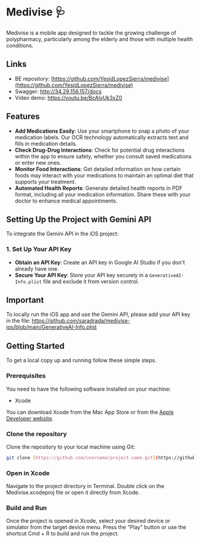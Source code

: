 # Medivise 🩺

Medivise is a mobile app designed to tackle the growing challenge of polypharmacy, particularly among the elderly and those with multiple health conditions. 

## Links
- BE repository: [https://github.com/YesidLopezSierra/medivise](https://github.com/YesidLopezSierra/medivise)
- Swagger: http://34.29.156.157/docs
- Video demo: https://youtu.be/BcAlyUk3xZ0

## Features

- **Add Medications Easily**: Use your smartphone to snap a photo of your medication labels. Our OCR technology automatically extracts text and fills in medication details.
- **Check Drug-Drug Interactions**: Check for potential drug interactions within the app to ensure safety, whether you consult saved medications or enter new ones.
- **Monitor Food Interactions**: Get detailed information on how certain foods may interact with your medications to maintain an optimal diet that supports your treatment.
- **Automated Health Reports**: Generate detailed health reports in PDF format, including all your medication information. Share these with your doctor to enhance medical appointments.

## Setting Up the Project with Gemini API
To integrate the Gemini API in the iOS project:

### 1. Set Up Your API Key
- **Obtain an API Key**: Create an API key in Google AI Studio if you don't already have one.
- **Secure Your API Key**: Store your API key securely in a `GenerativeAI-Info.plist` file and exclude it from version control.


## Important
To locally run the iOS app and use the Gemini API, please add your API key in the file: https://github.com/saradrada/medivise-ios/blob/main/GenerativeAI-Info.plist

## Getting Started

To get a local copy up and running follow these simple steps.

### Prerequisites

You need to have the following software installed on your machine:

- Xcode

You can download Xcode from the Mac App Store or from the [Apple Developer website](https://developer.apple.com/xcode/resources/).

### Clone the repository

Clone the repository to your local machine using Git:

```bash
git clone [https://github.com/username/project-name.git](https://github.com/YesidLopezSierra/medivise-ios)
```

### Open in Xcode
Navigate to the project directory in Terminal.
Double click on the Medivise.xcodeproj file or open it directly from Xcode.

### Build and Run
Once the project is opened in Xcode, select your desired device or simulator from the target device menu.
Press the "Play" button or use the shortcut Cmd + R to build and run the project.
